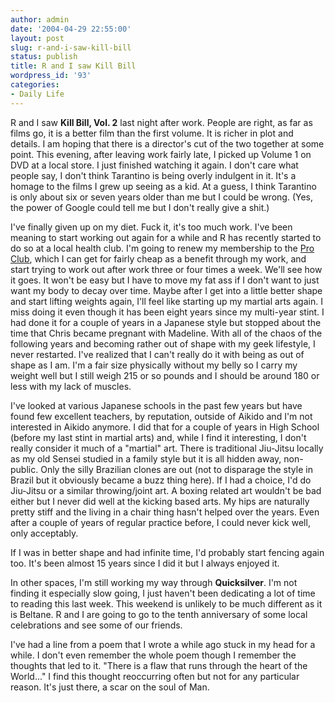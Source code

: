 ```yaml
---
author: admin
date: '2004-04-29 22:55:00'
layout: post
slug: r-and-i-saw-kill-bill
status: publish
title: R and I saw Kill Bill
wordpress_id: '93'
categories:
- Daily Life
---
```

R and I saw <strong>Kill Bill, Vol. 2</strong> last night after work. People are right, as far as films go, it is a better film than the first volume. It is richer in plot and details. I am hoping that there is a director's cut of the two together at some point. This evening, after leaving work fairly late, I picked up Volume 1 on DVD at a local store. I just finished watching it again. I don't care what people say, I don't think Tarantino is being overly indulgent in it. It's a homage to the films I grew up seeing as a kid. At a guess, I think Tarantino is only about six or seven years older than me but I could be wrong. (Yes, the power of Google could tell me but I don't really give a shit.)

I've finally given up on my diet. Fuck it, it's too much work. I've been meaning to start working out again for a while and R has recently started to do so at a local health club. I'm going to renew my membership to the <a href="http://www.proclub.com/index.html?area=7">Pro Club</a>, which I can get for fairly cheap as a benefit through my work, and start trying to work out after work three or four times a week. We'll see how it goes. It won't be easy but I have to move my fat ass if I don't want to just want my body to decay over time. Maybe after I get into a little better shape and start lifting weights again, I'll feel like starting up my martial arts again. I miss doing it even though it has been eight years since my multi-year stint. I had done it for a couple of years in a Japanese style but stopped about the time that Chris became pregnant with Madeline. With all of the chaos of the following years and becoming rather out of shape with my geek lifestyle, I never restarted. I've realized that I can't really do it with being as out of shape as I am. I'm a fair size physically without my belly so I carry my weight well but I still weigh 215 or so pounds and I should be around 180 or less with my lack of muscles.

I've looked at various Japanese schools in the past few years but have found few excellent teachers, by reputation, outside of Aikido and I'm not interested in Aikido anymore. I did that for a couple of years in High School (before my last stint in martial arts) and, while I find it interesting, I don't really consider it much of a "martial" art. There is traditional Jiu-Jitsu locally as my old Sensei studied in a family style but it is all hidden away, non-public. Only the silly Brazilian clones are out (not to disparage the style in Brazil but it obviously became a buzz thing here). If I had a choice, I'd do Jiu-Jitsu or a similar throwing/joint art. A boxing related art wouldn't be bad either but I never did well at the kicking based arts. My hips are naturally pretty stiff and the living in a chair thing hasn't helped over the years. Even after a couple of years of regular practice before, I could never kick well, only acceptably.

If I was in better shape and had infinite time, I'd probably start fencing again too. It's been almost 15 years since I did it but I always enjoyed it.

In other spaces, I'm still working my way through <strong>Quicksilver</strong>. I'm not finding it especially slow going, I just haven't been dedicating a lot of time to reading this last week. This weekend is unlikely to be much different as it is Beltane. R and I are going to go to the tenth anniversary of some local celebrations and see some of our friends.

I've had a line from a poem that I wrote a while ago stuck in my head for a while. I don't even remember the whole poem though I remember the thoughts that led to it. "There is a flaw that runs through the heart of the World..." I find this thought reoccurring often but not for any particular reason. It's just there, a scar on the soul of Man.
